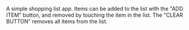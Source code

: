 A simple shopping list app. Items can be added to the list with the "ADD ITEM" button, and removed by touching the item in the list. 
The "CLEAR BUTTON" removes all items from the list.

